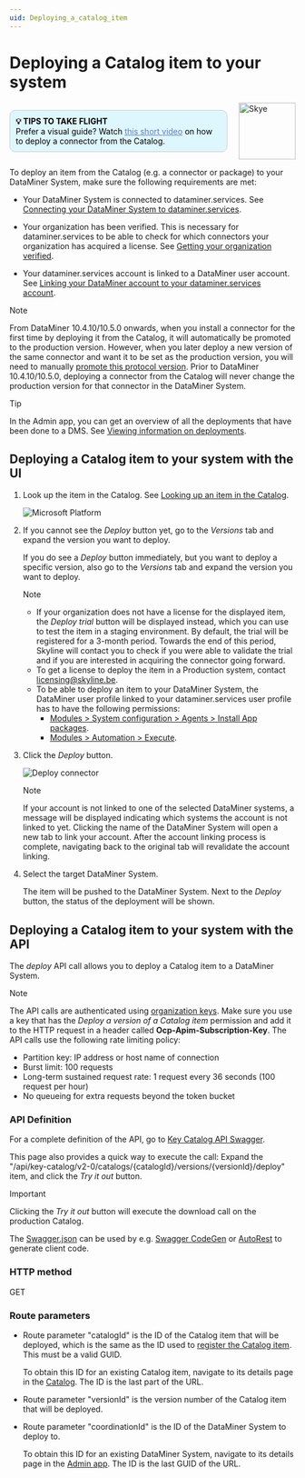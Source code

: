 ```yaml
---
uid: Deploying_a_catalog_item
---
```


# Deploying a Catalog item to your system

<div style="display: flex; align-items: center; justify-content: space-between; margin: 0 auto; max-width: 100%;">
  <div style="border: 1px solid #ccc; border-radius: 10px; padding: 10px; flex-grow: 1; background-color: #DEF7FF; margin-right: 20px; color: #000000;">
    <b>💡 TIPS TO TAKE FLIGHT</b><br>
    Prefer a visual guide? Watch <a href="xref:Adding_elements" style="color: #657AB7;">this short video</a> on how to deploy a connector from the Catalog.
  </div>
  <img src="~/images/Skye.svg" alt="Skye" style="width: 100px; flex-shrink: 0;">
</div>

To deploy an item from the Catalog (e.g. a connector or package) to your DataMiner System, make sure the following requirements are met:

- Your DataMiner System is connected to dataminer.services. See [Connecting your DataMiner System to dataminer.services](xref:Connecting_your_DataMiner_System_to_the_cloud).

- Your organization has been verified. This is necessary for dataminer.services to be able to check for which connectors your organization has acquired a license. See [Getting your organization verified](xref:CloudConnectionVerification).

- Your dataminer.services account is linked to a DataMiner user account. See [Linking your DataMiner account to your dataminer.services account](xref:Linking_your_DataMiner_and_dataminer_services_account).

> [!NOTE]
> From DataMiner 10.4.10/10.5.0 onwards<!--RN 40291-->, when you install a connector for the first time by deploying it from the Catalog, it will automatically be promoted to the production version. However, when you later deploy a new version of the same connector and want it to be set as the production version, you will need to manually [promote this protocol version](xref:Promoting_a_protocol_version_to_production_version). Prior to DataMiner 10.4.10/10.5.0, deploying a connector from the Catalog will never change the production version for that connector in the DataMiner System.

> [!TIP]
> In the Admin app, you can get an overview of all the deployments that have been done to a DMS. See [Viewing information on deployments](xref:Viewing_info_on_deployments).

## Deploying a Catalog item to your system with the UI

1. Look up the item in the Catalog. See [Looking up an item in the Catalog](xref:Looking_up_an_item_in_the_catalog).

   ![Microsoft Platform](~/user-guide/images/Catalog_Microsoft.png)

1. If you cannot see the *Deploy* button yet, go to the *Versions* tab and expand the version you want to deploy.

   If you do see a *Deploy* button immediately, but you want to deploy a specific version, also go to the *Versions* tab and expand the version you want to deploy.

   > [!NOTE]
   >
   > - If your organization does not have a license for the displayed item, the *Deploy trial* button will be displayed instead, which you can use to test the item in a staging environment. By default, the trial will be registered for a 3-month period. Towards the end of this period, Skyline will contact you to check if you were able to validate the trial and if you are interested in acquiring the connector going forward.
   > - To get a license to deploy the item in a Production system, contact <licensing@skyline.be>.<!-- RN 39205 -->
   > - To be able to deploy an item to your DataMiner System, the DataMiner user profile linked to your dataminer.services user profile has to have the following permissions:
   >   - [Modules > System configuration > Agents > Install App packages](xref:DataMiner_user_permissions#modules--system-configuration--agents--install-app-packages).
   >   - [Modules > Automation > Execute](xref:DataMiner_user_permissions#modules--automation--execute).

1. Click the *Deploy* button.

   ![Deploy connector](~/user-guide/images/Catalog_Deploy_Account_Not_Linked.png)

    > [!NOTE]
    > If your account is not linked to one of the selected DataMiner systems, a message will be displayed indicating which systems the account is not linked to yet. Clicking the name of the DataMiner System will open a new tab to link your account. After the account linking process is complete, navigating back to the original tab will revalidate the account linking.

1. Select the target DataMiner System.

   The item will be pushed to the DataMiner System. Next to the *Deploy* button, the status of the deployment will be shown.<!-- RN 42131 -->

## Deploying a Catalog item to your system with the API

The *deploy* API call allows you to deploy a Catalog item to a DataMiner System.

> [!NOTE]
> The API calls are authenticated using [organization keys](xref:Managing_dataminer_services_keys#organization-keys). Make sure you use a key that has the *Deploy a version of a Catalog item* permission and add it to the HTTP request in a header called **Ocp-Apim-Subscription-Key**. The API calls use the following rate limiting policy:
>
> - Partition key: IP address or host name of connection
> - Burst limit: 100 requests
> - Long-term sustained request rate: 1 request every 36 seconds (100 request per hour)
> - No queueing for extra requests beyond the token bucket

### API Definition

For a complete definition of the API, go to [Key Catalog API Swagger](https://catalogapi-prod.cca-prod.aks.westeurope.dataminer.services/swagger/index.html?urls.primaryName=Key+Catalog+API+v2.0).

This page also provides a quick way to execute the call: Expand the "/api/key-catalog/v2-0/catalogs/{catalogId}/versions/{versionId}/deploy" item, and click the *Try it out* button.

> [!IMPORTANT]
> Clicking the *Try it out* button will execute the download call on the production Catalog.

The [Swagger.json](https://catalogapi-prod.cca-prod.aks.westeurope.dataminer.services/swagger/key-catalog_2.0/swagger.json) can be used by e.g. [Swagger CodeGen](https://swagger.io/docs/open-source-tools/swagger-codegen/) or [AutoRest](https://azure.github.io/autorest/generate/) to generate client code.

### HTTP method

GET

### Route parameters

- Route parameter "catalogId" is the ID of the Catalog item that will be deployed, which is the same as the ID used to [register the Catalog item](xref:Register_Catalog_Item#registering-a-catalog-item-with-the-api). This must be a valid GUID.

  To obtain this ID for an existing Catalog item, navigate to its details page in the [Catalog](https://catalog.dataminer.services/). The ID is the last part of the URL.

- Route parameter "versionId" is the version number of the Catalog item that will be deployed.

- Route parameter "coordinationId" is the ID of the DataMiner System to deploy to.

  To obtain this ID for an existing DataMiner System, navigate to its details page in the [Admin app](https://admin.dataminer.services/). The ID is the last GUID of the URL.
